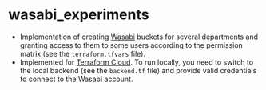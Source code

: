 # wasabi_experiments

- Implementation of creating [Wasabi](https://wasabisys.com/) buckets for several departments and granting access to them to some users according to the permission matrix (see the `terraform.tfvars` file).
- Implemented for [Terraform Cloud](https://app.terraform.io/). To run locally, you need to switch to the local backend (see the `backend.tf` file) and provide valid credentials to connect to the Wasabi account.
